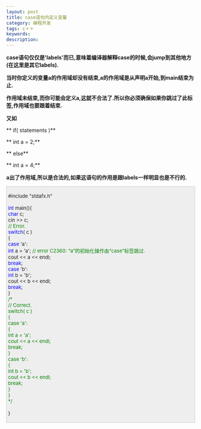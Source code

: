 ```yaml
---
layout: post
title: case语句内定义变量
category: 编程开发
tags: c＋＋
keywords: 
description: 
---
```


**case语句仅仅是'labels'而已,意味着编译器解释case的时候,会jump到其他地方(在这里是其它labels).**

**当时你定义的变量a的作用域却没有结束,a的作用域是从声明a开始,到main结束为止.**

**作用域未结束,而你可能会定义a,这就不合法了.所以你必须确保如果你跳过了此标签,作用域也要跟着结束.**

**又如**

**  if( statements )**

**    int a = 2;**

**  else**

**    int a = 4;**

**a出了作用域,所以是合法的,如果这语句的作用是跟labels一样明显也是不行的.**

<div
style="border-bottom:#cccccc 1px solid;border-left:#cccccc 1px solid;padding-bottom:4px;background-color:#eeeeee;padding-left:4px;width:98%;padding-right:5px;font-size:13px;word-break:break-all;border-top:#cccccc 1px solid;border-right:#cccccc 1px solid;padding-top:4px;">

\#include "stdafx.h"\
\
 <span style="color:#0000ff;">int</span> main(){\
     <span style="color:#0000ff;">char</span> c;\
     cin \>\> c;\
     <span style="color:#008000;">//</span><span
style="color:#008000;"> Error.</span><span style="color:#008000;">\
 </span>    <span style="color:#0000ff;">switch</span>( c )\
     {\
     <span style="color:#0000ff;">case</span> 'a':\
         <span style="color:#0000ff;">int</span> a = 'a'; <span
style="color:#008000;">//</span><span
style="color:#008000;"> error C2360: “a”的初始化操作由“case”标签跳过.</span><span
style="color:#008000;">\
 </span>        cout \<\< a \<\< endl;\
         <span style="color:#0000ff;">break</span>;\
     <span style="color:#0000ff;">case</span> 'b':\
         <span style="color:#0000ff;">int</span> b = 'b';\
         cout \<\< b \<\< endl;\
         <span style="color:#0000ff;">break</span>;\
     }\
 <span style="color:#008000;">/\*</span><span style="color:#008000;">\
     // Correct.\
     switch( c )\
     {\
     case 'a':\
         {\
             int a = 'a';\
             cout \<\< a \<\< endl;\
             break;\
         }\
     case 'b':\
         {\
             int b = 'b';\
             cout \<\< b \<\< endl;\
             break;\
         }\
     }\
 </span><span style="color:#008000;">\*/</span>\
\
 }

</div>

 

 







